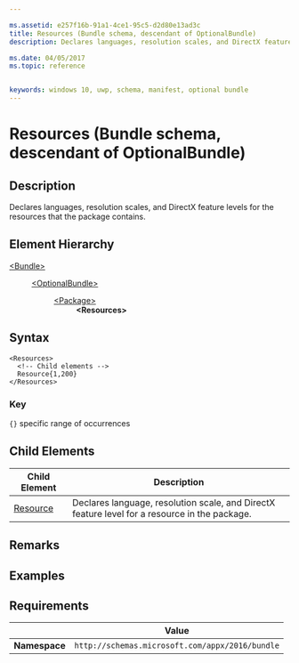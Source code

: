 ```yaml
---

ms.assetid: e257f16b-91a1-4ce1-95c5-d2d80e13ad3c
title: Resources (Bundle schema, descendant of OptionalBundle)
description: Declares languages, resolution scales, and DirectX feature levels for the resources that the package contains.

ms.date: 04/05/2017
ms.topic: reference


keywords: windows 10, uwp, schema, manifest, optional bundle 
---
```


# Resources (Bundle schema, descendant of OptionalBundle)

## Description
Declares languages, resolution scales, and DirectX feature levels for the resources that the package contains.

## Element Hierarchy
<dl>
<dt><a href="element-bundle.md">&lt;Bundle&gt;</a></dt>
<dd>
<dl>
<dt><a href="element-optionalbundle.md">&lt;OptionalBundle&gt;</a></dt>
<dd>
<dl>
<dt><a href="element-optionalbundle-package.md">&lt;Package&gt;</a></dt>
<dd><b>&lt;Resources&gt;</b></dd>
</dl>
</dd>
</dl>
</dd>
</dl>

## Syntax

``` syntax
<Resources>
  <!-- Child elements -->
  Resource{1,200}
</Resources>
```

### Key
`{}`  specific range of occurrences

## Child Elements
| Child Element | Description |
|---------------|-------------|
| [Resource](element-optionalbundle-resource.md) | Declares language, resolution scale, and DirectX feature level for a resource in the package. |

## Remarks

## Examples

## Requirements

|          | Value        |
|----------|--------------|
| **Namespace** | `http://schemas.microsoft.com/appx/2016/bundle` |